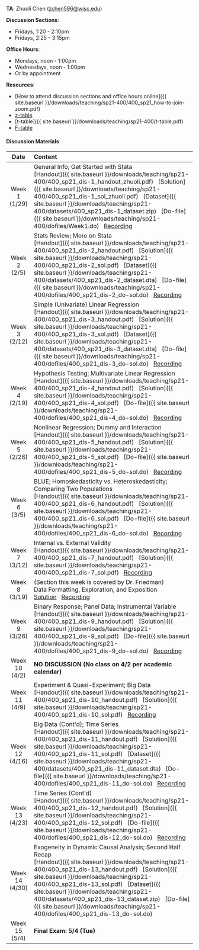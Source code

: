 **TA**: Zhuoli Chen (zchen596@wisc.edu)

**Discussion Sections**:

* Fridays, 1:20 - 2:10pm
* Fridays, 2:25 - 3:15pm

**Office Hours**:

* Mondays, noon - 1:00pm
* Wednesdays, noon - 1:00pm
* Or by appointment

**Resources**: 
* [How to attend discussion sections and office hours online]({{ site.baseurl }}/downloads/teaching/sp21-400/400_sp21_how-to-join-zoom.pdf)
* [z-table](http://www.z-table.com/)
* [t-table]({{ site.baseurl }}/downloads/teaching/sp21-400/t-table.pdf)
* [F-table](http://socr.ucla.edu/Applets.dir/F_Table.html)

#### Discussion Materials

|     Date    |                     Content                     |
|:-----------:|	:---------------------------------------------- |
| Week 1 <br> (1/29) | General Info; Get Started with Stata <br> [Handout]({{ site.baseurl }}/downloads/teaching/sp21-400/400_sp21_dis-1_handout_zhuoli.pdf) &nbsp; [Solution]({{ site.baseurl }}/downloads/teaching/sp21-400/400_sp21_dis-1_sol_zhuoli.pdf) &nbsp; [Dataset]({{ site.baseurl }}/downloads/teaching/sp21-400/datasets/400_sp21_dis-1_dataset.zip) &nbsp; [Do-file]({{ site.baseurl }}/downloads/teaching/sp21-400/dofiles/Week1.do) &nbsp; [Recording](https://uwmadison.zoom.us/rec/share/Dj6DTDxqEfHPBw_VXzKtmbj6LIqgXNmZ447ALoWu7BeHb9RCsr7rpa79SHPz8-f9.LXhVPxcFnKD2cixr) |
| Week 2 <br> (2/5) | Stats Review; More on Stata <br> [Handout]({{ site.baseurl }}/downloads/teaching/sp21-400/400_sp21_dis-2_handout.pdf) &nbsp;  [Solution]({{ site.baseurl }}/downloads/teaching/sp21-400/400_sp21_dis-2_sol.pdf) &nbsp; [Dataset]({{ site.baseurl }}/downloads/teaching/sp21-400/datasets/400_sp21_dis-2_dataset.dta) &nbsp; [Do-file]({{ site.baseurl }}/downloads/teaching/sp21-400/dofiles/400_sp21_dis-2_do-sol.do) &nbsp; [Recording](https://uwmadison.zoom.us/rec/share/rONp9rjKqljlZbYpkgiuJGfTMeaRn76UuNbAhYUdd6_TGj_gjg1NZisKpzXtQzBr._xqcUvYHkFTK3jcA) |
| Week 3 <br> (2/12) | Simple (Univariate) Linear Regression <br> [Handout]({{ site.baseurl }}/downloads/teaching/sp21-400/400_sp21_dis-3_handout.pdf) &nbsp; [Solution]({{ site.baseurl }}/downloads/teaching/sp21-400/400_sp21_dis-3_sol.pdf) &nbsp; [Dataset]({{ site.baseurl }}/downloads/teaching/sp21-400/datasets/400_sp21_dis-3_dataset.dta) &nbsp; [Do-file]({{ site.baseurl }}/downloads/teaching/sp21-400/dofiles/400_sp21_dis-3_do-sol.do) &nbsp; [Recording](https://uwmadison.zoom.us/rec/share/l_A8GVWz4F6LfayIAiv7UdvaL2HgLMO2186qCd_VK9B3QVae78F2VERmta1zf_kb.MUIe4v10bi5lkjtA)|
| Week 4 <br> (2/19) | Hypothesis Testing; Multivariate Linear Regression <br> [Handout]({{ site.baseurl }}/downloads/teaching/sp21-400/400_sp21_dis-4_handout.pdf) &nbsp; [Solution]({{ site.baseurl }}/downloads/teaching/sp21-400/400_sp21_dis-4_sol.pdf) &nbsp; [Do-file]({{ site.baseurl }}/downloads/teaching/sp21-400/dofiles/400_sp21_dis-4_do-sol.do) &nbsp; [Recording](https://uwmadison.zoom.us/rec/share/fRFRfuzTmJcghnzWd0LTv0JuXxRsaDuSKMWTwKw7cIwmnmG1lDP1U7MCGywfYUw4.TksvZsHGVwMs3KNG) |
| Week 5 <br> (2/26) | Nonlinear Regression; Dummy and Interaction <br> [Handout]({{ site.baseurl }}/downloads/teaching/sp21-400/400_sp21_dis-5_handout.pdf) &nbsp; [Solution]({{ site.baseurl }}/downloads/teaching/sp21-400/400_sp21_dis-5_sol.pdf) &nbsp; [Do-file]({{ site.baseurl }}/downloads/teaching/sp21-400/dofiles/400_sp21_dis-5_do-sol.do) &nbsp; [Recording](https://uwmadison.zoom.us/rec/share/y7_8tSarbIQViHXelIx0IpB55dpqEosEh-k8_7HIK1Y6oJm4wjRw2S43XndR7sFA.E-6REnWqD1ftAsEM) |
| Week 6 <br> (3/5) | BLUE; Homoskedasticity vs. Heteroskedasticity; Comparing Two Populations <br> [Handout]({{ site.baseurl }}/downloads/teaching/sp21-400/400_sp21_dis-6_handout.pdf) &nbsp; [Solution]({{ site.baseurl }}/downloads/teaching/sp21-400/400_sp21_dis-6_sol.pdf) &nbsp; [Do-file]({{ site.baseurl }}/downloads/teaching/sp21-400/dofiles/400_sp21_dis-6_do-sol.do) &nbsp; [Recording](https://uwmadison.zoom.us/rec/share/i3XweAIXWS60Gf24A7YHdqhwcNxWLkpARDWC-m7mRiGFHh8oLsDK4AIGSf0Dc6CZ.3BQAJHSErhY0erOE) | 
| Week 7 <br> (3/12) | Internal vs. External Validity <br> [Handout]({{ site.baseurl }}/downloads/teaching/sp21-400/400_sp21_dis-7_handout.pdf) &nbsp; [Solution]({{ site.baseurl }}/downloads/teaching/sp21-400/400_sp21_dis-7_sol.pdf) &nbsp; [Recording](https://uwmadison.zoom.us/rec/share/F_Vl5IojCulySjHHqQ649WS9udR4b29IPi-ty17B2Da3fD323oWOHG45z00fPklz.VrIZW5Th4tlq5Eev)|
| Week 8 <br> (3/19) | (Section this week is covered by Dr. Friedman) <br> Data Formatting, Exploration, and Exposition <br> [Solution](https://canvas.wisc.edu/courses/243632/files/18975062?wrap=1) &nbsp; [Recording](https://uwmadison.zoom.us/rec/share/1-vWMSt8Hmlu4UCuXQjNyQotUmzeuZ96iUt5IkdemsHKtr6IFD8nl9OUhmgoUfJ3.agkymtAyy1IVgxL_) |
| Week 9 <br> (3/26) | Binary Response; Panel Data; Instrumental Variable <br> [Handout]({{ site.baseurl }}/downloads/teaching/sp21-400/400_sp21_dis-9_handout.pdf) &nbsp; [Solution]({{ site.baseurl }}/downloads/teaching/sp21-400/400_sp21_dis-9_sol.pdf) &nbsp; [Do-file]({{ site.baseurl }}/downloads/teaching/sp21-400/dofiles/400_sp21_dis-9_do-sol.do) &nbsp; [Recording](https://uwmadison.zoom.us/rec/share/XT88eNe-s_wRMcpAU7Kv8PCkH1-LExj471W6IHuhkTBk1q-PjK9WQsAdt9x1Ynyf.RzFaaM-6Bq-2QRox) |
| Week 10 <br> (4/2) | **NO DISCUSSION (No class on 4/2 per academic calendar)** |
| Week 11 <br> (4/9) | Experiment & Quasi-Experiment; Big Data <br> [Handout]({{ site.baseurl }}/downloads/teaching/sp21-400/400_sp21_dis-10_handout.pdf) &nbsp; [Solution]({{ site.baseurl }}/downloads/teaching/sp21-400/400_sp21_dis-10_sol.pdf) &nbsp; [Recording](https://uwmadison.zoom.us/rec/share/5yKAPpIs-657CwWzey5KvmV_mMUwIxqsN6c9Vw72PNmmcP09C8ShjC3cQNVMvA-J.pvN-r8XafM5ArEVe) | 
| Week 12 <br> (4/16) | Big Data (Cont'd); Time Series <br> [Handout]({{ site.baseurl }}/downloads/teaching/sp21-400/400_sp21_dis-11_handout.pdf) &nbsp; [Solution]({{ site.baseurl }}/downloads/teaching/sp21-400/400_sp21_dis-11_sol.pdf) &nbsp; [Dataset]({{ site.baseurl }}/downloads/teaching/sp21-400/datasets/400_sp21_dis-11_dataset.dta) &nbsp; [Do-file]({{ site.baseurl }}/downloads/teaching/sp21-400/dofiles/400_sp21_dis-11_do-sol.do) &nbsp; [Recording](https://uwmadison.zoom.us/rec/share/YLRgLsqhgHT2rZvgim2MxsoTo7i_WJ8av0Z-rjYjE_zxXiXEZlGeK9ywTkogWGS8.HJJc4M4LjLvA7NNV) |
| Week 13 <br> (4/23) | Time Series (Cont'd) <br> [Handout]({{ site.baseurl }}/downloads/teaching/sp21-400/400_sp21_dis-12_handout.pdf) &nbsp; [Solution]({{ site.baseurl }}/downloads/teaching/sp21-400/400_sp21_dis-12_sol.pdf) &nbsp; [Do-file]({{ site.baseurl }}/downloads/teaching/sp21-400/dofiles/400_sp21_dis-12_do-sol.do) &nbsp; [Recording](https://uwmadison.zoom.us/rec/share/S0hKip49ashDozu4L4kexjMkGCLePX7nZYNqw100sm2Egfz5NdJLFN5ZmhDWQjOf.zIZRYR2CY3EyejsI) |
| Week 14 <br> (4/30) | Exogeneity in Dynamic Causal Analysis; Second Half Recap <br> [Handout]({{ site.baseurl }}/downloads/teaching/sp21-400/400_sp21_dis-13_handout.pdf) &nbsp; [Solution]({{ site.baseurl }}/downloads/teaching/sp21-400/400_sp21_dis-13_sol.pdf) &nbsp; [Dataset]({{ site.baseurl }}/downloads/teaching/sp21-400/datasets/400_sp21_dis-13_dataset.zip) &nbsp; [Do-file]({{ site.baseurl }}/downloads/teaching/sp21-400/dofiles/400_sp21_dis-13_do-sol.do)  | 
| Week 15 <br> (5/4) | **Final Exam: 5/4 (Tue)** |